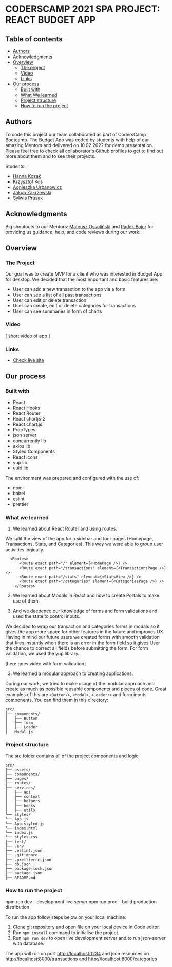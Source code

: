 # CODERSCAMP 2021 SPA PROJECT: REACT BUDGET APP

## Table of contents

- [Authors](#authors)
- [Acknowledgments](#acknowledgments)
- [Overview](#overview)
  - [The project](#the-project)
  - [Video](#video)
  - [Links](#links)
- [Our process](#our-process)
  - [Built with](#built-with)
  - [What We learned](#what-we-learned)
  - [Project structure](#project-structure)
  - [How to run the project](#how-to-run-the-project)

## Authors

To code this project our team collaborated as part of CodersCamp Bootcamp. The Budget App was coded by students with help of our amazing Mentors and delivered on 10.02.2022 for demo presentation. Please feel free to check all collaborator's Github profiles to get to find out more about them and to see their projects.

Students:

- [Hanna Kozak](https://github.com/hannakozak)
- [Krzysztof Kos](https://github.com/Kosik33i6)
- [Agnieszka Urbanowicz](https://github.com/axseinga)
- [Jakub Zakrzewski](https://github.com/zakrzaq)
- [Sylwia Prusak](https://github.com/sylcym)

## Acknowledgments

Big shoutouts to our Mentors: [Mateusz Ossoliński](https://github.com/m-ossolinski) and [Radek Bajor](https://github.com/radekwojpl) for providing us guidance, help, and code reviews during our work.

## Overview

### The Project

Our goal was to create MVP for a client who was interested in Budget App for desktop. We decided that the most important and basic features are:

- User can add a new transaction to the app via a form
- User can see a list of all past transactions
- User can edit or delete transaction
- User can create, edit or delete categories for transactions
- User can see summaries in form of charts

### Video

[ short video of app ]

### Links

- [Check live site]()

## Our process

### Built with

- React
- React Hooks
- React Router
- React chartjs-2
- React chart.js
- PropTypes
- json server
- concurrently lib
- axios lib
- Styled Components
- React icons
- yup lib
- uuid lib

The environment was prepared and configured with the use of:

- npm
- babel
- eslint
- prettier

### What we learned

1. We learned about React Router and using routes.

We split the view of the app for a sidebar and four pages (Homepage, Transactions, Stats, and Categories). This way we were able to group user activities logically.

```
  <Routes>
      <Route exact path="/" element={<HomePage />} />
      <Route exact path="/transactions" element={<TransactionsPage />} />
      <Route exact path="/stats" element={<StatsView />} />
      <Route exact path="/categories" element={<CategoriesPage />} />
    </Routes>
```

2. We learned about Modals in React and how to create Portals to make use of them.

3. And we deepened our knowledge of forms and form validations and used the state to control inputs.

We decided to wrap our transaction and categories forms in modals so it gives the app more space for other features in the future and improves UX. Having in mind our future users we created forms with smooth validation that fires instantly when there is an error in the form field so it gives User the chance to correct all fields before submitting the form. For form validation, we used the yup library.

[here goes video with form validation]

3. We learned a modular approach to creating applications.

During our work, we tried to make usage of the modular approach and create as much as possible reusable components and pieces of code. Great examples of this are `<Button/>`, `<Modal>`, `<Loader/>` and form inputs components. You can find them in this directory:

```
src/
├── components/
│   ├── Button
│   ├── form
│   ├── Loader
│   Modal.js
```

### Project structure

The src folder contains all of the project components and logic.

```
src/
├── assets/
├── components/
├── pages/
├── routes/
├── services/
│   ├── api
│   ├── context
│   ├── helpers
│   ├── hooks
│   ├── utils
└── styles/
└── App.js
└── App.styled.js
└── index.html
└── index.js
└── styles.css
├── test/
├── .env
├── .eslint.json
├── .gitignore
├── .prettierrc.json
├── db.json
├── package-lock.json
├── package.json
├── README.md
```

### How to run the project

npm run dev - development live server
npm run prod - build production distribution

To run the app follow steps below on your local machine:

1. Clone git repository and open file on your local device in Code editor.
2. Run `npm install` command to initialise the project.
3. Run `npm run dev` to open live development server and to run json-server with database.

The app will run on port [http://localhost:1234](http://localhost:1234) and json resources on [http://localhost:8000/transactions](http://localhost:8000/transactions) and [http://localhost:8000/categories](http://localhost:8000/categories)
